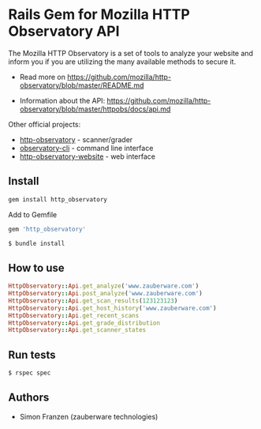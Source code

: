 # Rails Gem for Mozilla HTTP Observatory API

<!-- [![Build Status](https://travis-ci.org/april/http-observatory.svg?branch=master)](https://travis-ci.org/april/http-observatory) [![Requirements Status](https://requires.io/github/mozilla/http-observatory/requirements.svg?branch=master)](https://requires.io/github/mozilla/http-observatory/requirements/?branch=master)
 -->

The Mozilla HTTP Observatory is a set of tools to analyze your website and inform you if you are utilizing the many available methods to secure it.

* Read more on https://github.com/mozilla/http-observatory/blob/master/README.md

* Information about the API: https://github.com/mozilla/http-observatory/blob/master/httpobs/docs/api.md

Other official projects:

* [http-observatory](https://github.com/mozilla/http-observatory) - scanner/grader
* [observatory-cli](https://github.com/mozilla/observatory-cli) - command line interface
* [http-observatory-website](https://github.com/mozilla/http-observatory-website) - web interface

## Install
```ruby
gem install http_observatory
```
Add to Gemfile

```ruby
gem 'http_observatory'

```
```bash
$ bundle install
```

## How to use
```ruby
HttpObservatory::Api.get_analyze('www.zauberware.com')
HttpObservatory::Api.post_analyze('www.zauberware.com')
HttpObservatory::Api.get_scan_results(123123123)
HttpObservatory::Api.get_host_history('www.zauberware.com')
HttpObservatory::Api.get_recent_scans
HttpObservatory::Api.get_grade_distribution
HttpObservatory::Api.get_scanner_states
```

## Run tests
```bash
$ rspec spec
```

## Authors

* Simon Franzen (zauberware technologies)

